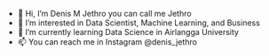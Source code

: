 - 👋 Hi, I’m Denis M Jethro you can call me Jethro
- 👀 I’m interested in Data Scientist, Machine Learning, and Business 
- 🌱 I’m currently learning Data Science in Airlangga University
- 📫 You can reach me in Instagram @denis_jethro

<!---
Juethro/Juethro is a ✨ special ✨ repository because its `README.md` (this file) appears on your GitHub profile.
You can click the Preview link to take a look at your changes.
--->
